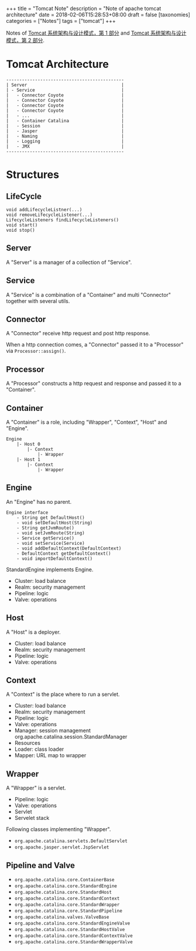 +++
title = "Tomcat Note"
description = "Note of apache tomcat architecture"
date = 2018-02-06T15:28:53+08:00
draft = false
[taxonomies]
categories =  ["Notes"]
tags = ["tomcat"]
+++

Notes of
[Tomcat 系统架构与设计模式，第 1
部分](https://www.ibm.com/developerworks/cn/java/j-lo-tomcat1/index.html) and 
[Tomcat 系统架构与设计模式，第 2
部分](https://www.ibm.com/developerworks/cn/java/j-lo-tomcat2/).

# Tomcat Architecture

    ---------------------------------------------
    | Server                                    |
    | - Service                                 |
    |   - Connector Coyote                      |
    |   - Connector Coyote                      |
    |   - Connector Coyote                      |
    |   - Connector Coyote                      |
    |   - ...                                   |
    |   - Container Catalina                    |
    |   - Session                               |
    |   - Jasper                                |
    |   - Naming                                |
    |   - Logging                               |
    |   - JMX                                   |
    ---------------------------------------------

# Structures

## LifeCycle

```
void addLifecycleListner(...)
void removeLifecycleListener(...)
LifecycleListeners findLifecycleListeners()
void start()
void stop()
```

## Server

A "Server" is a manager of a collection of "Service".

## Service

A "Service" is a combination of a "Container" and multi "Connector" together with several utils.

## Connector

A "Connector" receive http request and post http response. 

When a http connection comes, a "Connector" passed it to a "Processor" via
`Processor::assign()`.

## Processor

A "Processor" constructs a http request and response and passed it to a
"Container".

## Container

A "Container" is a role, including "Wrapper", "Context", "Host" and "Engine".

    Engine
        |- Host 0
            |- Context
                |- Wrapper
        |- Host 1
            |- Context
                |- Wrapper

## Engine

An "Engine" has no parent.

```
Engine interface
    - String get DefaultHost()
    - void setDefaultHost(String)
    - String getJvmRoute()
    - void setJvmRoute(String)
    - Service getService()
    - void setService(Service)
    - void addDefaultContext(DefaultContext)
    - DefaultContext getDefaultContext()
    - void importDefaultContext()
```

StandardEngine implements Engine.

- Cluster: load balance
- Realm: security management
- Pipeline: logic
- Valve: operations

## Host

A "Host" is a deployer.

- Cluster: load balance
- Realm: security management
- Pipeline: logic
- Valve: operations

## Context

A "Context" is the place where to run a servlet.

- Cluster: load balance
- Realm: security management
- Pipeline: logic
- Valve: operations
- Manager: session management org.apache.catalina.session.StandardManager
- Resources
- Loader: class loader
- Mapper: URL map to wrapper

## Wrapper

A "Wrapper" is a servlet.

- Pipeline: logic
- Valve: operations
- Servlet
- Servelet stack

Following classes implementing "Wrapper".

- `org.apache.catalina.servlets.DefaultServlet`
- `org.apache.jasper.servlet.JspServlet`

## Pipeline and Valve

- `org.apache.catalina.core.ContainerBase`
- `org.apache.catalina.core.StandardEngine`
- `org.apache.catalina.core.StandardHost`
- `org.apache.catalina.core.StandardContext`
- `org.apache.catalina.core.StandardWrapper`
- `org.apache.catalina.core.StandardPipeline`
- `org.apache.catalina.valves.ValveBase`
- `org.apache.catalina.core.StandardEngineValve`
- `org.apache.catalina.core.StandardHostValve`
- `org.apache.catalina.core.StandardContextValve`
- `org.apache.catalina.core.StandardWrapperValve`
